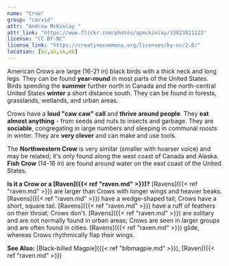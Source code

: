 ```yaml
---
name: "Crow"
group: "corvid"
attr: "Andrew McKinlay "
attr_link: "https://www.flickr.com/photos/apmckinlay/33823021123"
license: "CC BY-NC"
license_link: "https://creativecommons.org/licenses/by-nc/2.0/"
location: [bc,ab,sk,mb]
---
```

American Crows are large (16-21 in) black birds with a thick neck and long legs. They can be found **year-round** in most parts of the United States. Birds spending the **summer** further north in Canada and the north-central United States **winter** a short distance south. They can be found in forests, grasslands, wetlands, and urban areas.

Crows have a **loud "caw caw" call** and **thrive around people**. They **eat almost anything** - from seeds and nuts to insects and garbage. They are **sociable**, congregating in large numbers and sleeping in communal roosts in winter. They are **very clever** and can make and use tools.

The **Northwestern Crow** is very similar (smaller with hoarser voice) and may be related; it's only found along the west coast of Canada and Alaska. **Fish Crow** (14-16 in) are found around water on the east coast of the United States.

**Is it a Crow or a [Raven]({{< ref "raven.md" >}})?** [Ravens]({{< ref "raven.md" >}}) are larger than Crows with longer wings and heavier beaks. [Ravens]({{< ref "raven.md" >}}) have a wedge-shaped tail; Crows have a short, square tail. [Ravens]({{< ref "raven.md" >}}) have a ruff of feathers on their throat; Crows don't. [Ravens]({{< ref "raven.md" >}}) are solitary and are not normally found in urban areas; Crows are seen in larger groups and are often found in cities. [Ravens]({{< ref "raven.md" >}}) glide, whereas Crows rhythmically flap their wings.

<!-- generated, do not edit -->
**See Also:**
[Black-billed Magpie]({{< ref "blbmagpie.md" >}}),
[Raven]({{< ref "raven.md" >}})
